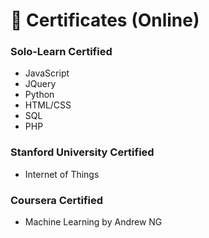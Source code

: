# 🥇 Certificates (Online)
### Solo-Learn Certified
- JavaScript
- JQuery
- Python
- HTML/CSS
- SQL
- PHP

### Stanford University Certified
- Internet of Things

### Coursera Certified
- Machine Learning by Andrew NG